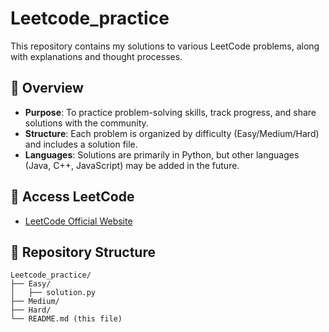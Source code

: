 # Leetcode_practice  

This repository contains my solutions to various LeetCode problems, along with explanations and thought processes.  

## 📌 Overview  
- **Purpose**: To practice problem-solving skills, track progress, and share solutions with the community.  
- **Structure**: Each problem is organized by difficulty (Easy/Medium/Hard) and includes a solution file.  
- **Languages**: Solutions are primarily in Python, but other languages (Java, C++, JavaScript) may be added in the future.  

## 🔗 Access LeetCode  
- [LeetCode Official Website](https://leetcode.com)  

## 📂 Repository Structure  
```  
Leetcode_practice/ 
├── Easy/  
│   ├── solution.py  
├── Medium/  
├── Hard/  
└── README.md (this file)  
```  
